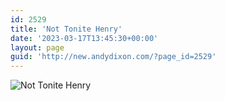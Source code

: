 ```yaml
---
id: 2529
title: 'Not Tonite Henry'
date: '2023-03-17T13:45:30+00:00'
layout: page
guid: 'http://new.andydixon.com/?page_id=2529'
---
```


![Not Tonite Henry](https://i0.wp.com/assets.g8x2.ldn.idrivee2-23.com/posters/Not%20Tonite%20Henry%2001.jpg?w=1200&ssl=1 "Not Tonite Henry")